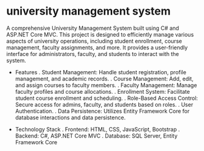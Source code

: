 # university management system
A comprehensive University Management System built using C# and ASP.NET Core MVC. This project is designed to efficiently manage various aspects of university operations, including student enrollment, course management, faculty assignments, and more. It provides a user-friendly interface for administrators, faculty, and students to interact with the system.

- Features 
. Student Management: Handle student registration, profile management, and academic records.
. Course Management: Add, edit, and assign courses to faculty members.
. Faculty Management: Manage faculty profiles and course allocations.
. Enrollment System: Facilitate student course enrollment and scheduling.
. Role-Based Access Control: Secure access for admins, faculty, and students based on roles.
. User Authentication.
. Data Persistence: Utilizes Entity Framework Core for database interactions and data persistence.

- Technology Stack
. Frontend: HTML, CSS, JavaScript, Bootstrap
. Backend: C#, ASP.NET Core MVC
. Database: SQL Server, Entity Framework Core
